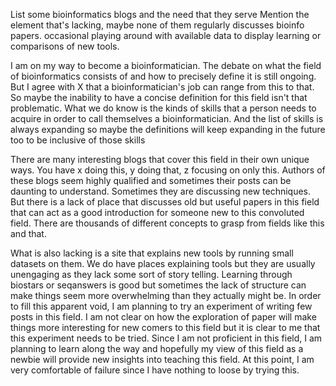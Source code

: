 List some bioinformatics blogs and the need that they serve
Mention the element that's lacking, maybe none of them regularly discusses bioinfo papers.
occasional playing around with available data to display learning or comparisons of new tools.

I am on my way to become a bioinformatician. The debate on what the field of bioinformatics consists of and how to precisely define it is still ongoing. But I agree with X that a bioinformatician's job can range from this to that. So maybe the inability to have a 
concise definition for this field isn't that problematic. What we do know is the kinds of skills that a person needs to acquire in order to call themselves a bioinformatician. And the list of skills is always expanding so maybe the definitions will keep expanding
in the future too to be inclusive of those skills

There are many interesting blogs that cover this field in their own unique ways. You have x doing this, y doing that, z focusing on only this. Authors of these blogs seem highly qualified and sometimes their posts can be daunting to understand. Sometimes they are 
discussing new techniques. But there is a lack of place that discusses old but useful papers in this field that can act as a good introduction for someone new to this convoluted field. There are thousands of different concepts to grasp from fields like this and that.

What is also lacking is a site that explains new tools by running small datasets on them. We do have places explaining tools but they are usually unengaging as they lack some sort of story telling. Learning through biostars or seqanswers is good but sometimes the 
lack of structure can make things seem more overwhelming than they actually might be. In order to fill this apparent void, I am planning to try an experiment of writing few posts in this field. I am not clear on how the exploration of paper will make things 
more interesting for new comers to this field but it is clear to me that this experiment needs to be tried. Since I am not proficient in this field, I am planning to learn along the way and hopefully my view of this field as a newbie will provide new insights into
teaching this field. At this point, I am very comfortable of failure since I have nothing to loose by trying this. 


